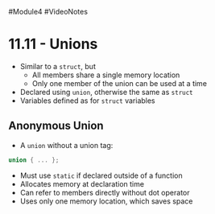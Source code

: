 #Module4 #VideoNotes 
# 11.11 - Unions
- Similar to a `struct`, but
	- All members share a single memory location
	- Only one member of the union can be used at a time
- Declared using `union`, otherwise the same as `struct`
- Variables defined as for `struct` variables

## Anonymous Union
- A `union` without a union tag:
```c++
union { ... };
```
- Must use `static` if declared outside of a function
- Allocates memory at declaration time
- Can refer to members directly without dot operator
- Uses only one memory location, which saves space